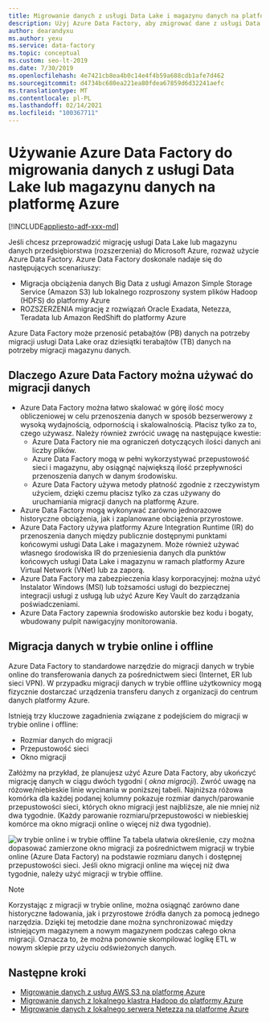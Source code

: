 ```yaml
---
title: Migrowanie danych z usługi Data Lake i magazynu danych na platformę Azure
description: Użyj Azure Data Factory, aby zmigrować dane z usługi Data Lake i magazynu danych na platformę Azure.
author: dearandyxu
ms.author: yexu
ms.service: data-factory
ms.topic: conceptual
ms.custom: seo-lt-2019
ms.date: 7/30/2019
ms.openlocfilehash: 4e7421cb8ea4b0c14e4f4b59a688cdb1afe7d462
ms.sourcegitcommit: d4734bc680ea221ea80fdea67859d6d32241aefc
ms.translationtype: MT
ms.contentlocale: pl-PL
ms.lasthandoff: 02/14/2021
ms.locfileid: "100367711"
---
```

# <a name="use-azure-data-factory-to-migrate-data-from-your-data-lake-or-data-warehouse-to-azure"></a>Używanie Azure Data Factory do migrowania danych z usługi Data Lake lub magazynu danych na platformę Azure

[!INCLUDE[appliesto-adf-xxx-md](includes/appliesto-adf-xxx-md.md)]

Jeśli chcesz przeprowadzić migrację usługi Data Lake lub magazynu danych przedsiębiorstwa (rozszerzenia) do Microsoft Azure, rozważ użycie Azure Data Factory. Azure Data Factory doskonale nadaje się do następujących scenariuszy:

- Migracja obciążenia danych Big Data z usługi Amazon Simple Storage Service (Amazon S3) lub lokalnego rozproszony system plików Hadoop (HDFS) do platformy Azure
- ROZSZERZENIA migrację z rozwiązań Oracle Exadata, Netezza, Teradata lub Amazon RedShift do platformy Azure

Azure Data Factory może przenosić petabajtów (PB) danych na potrzeby migracji usługi Data Lake oraz dziesiątki terabajtów (TB) danych na potrzeby migracji magazynu danych.

## <a name="why-azure-data-factory-can-be-used-for-data-migration"></a>Dlaczego Azure Data Factory można używać do migracji danych

- Azure Data Factory można łatwo skalować w górę ilość mocy obliczeniowej w celu przenoszenia danych w sposób bezserwerowy z wysoką wydajnością, odpornością i skalowalnością. Płacisz tylko za to, czego używasz. Należy również zwrócić uwagę na następujące kwestie: 
  - Azure Data Factory nie ma ograniczeń dotyczących ilości danych ani liczby plików.
  - Azure Data Factory mogą w pełni wykorzystywać przepustowość sieci i magazynu, aby osiągnąć największą ilość przepływności przenoszenia danych w danym środowisku.
  - Azure Data Factory używa metody płatność zgodnie z rzeczywistym użyciem, dzięki czemu płacisz tylko za czas używany do uruchamiania migracji danych na platformę Azure.  
- Azure Data Factory mogą wykonywać zarówno jednorazowe historyczne obciążenia, jak i zaplanowane obciążenia przyrostowe.
- Azure Data Factory używa platformy Azure Integration Runtime (IR) do przenoszenia danych między publicznie dostępnymi punktami końcowymi usługi Data Lake i magazynem. Może również używać własnego środowiska IR do przeniesienia danych dla punktów końcowych usługi Data Lake i magazynu w ramach platformy Azure Virtual Network (VNet) lub za zaporą.
- Azure Data Factory ma zabezpieczenia klasy korporacyjnej: można użyć Instalator Windows (MSI) lub tożsamości usługi do bezpiecznej integracji usługi z usługą lub użyć Azure Key Vault do zarządzania poświadczeniami.
- Azure Data Factory zapewnia środowisko autorskie bez kodu i bogaty, wbudowany pulpit nawigacyjny monitorowania.  

## <a name="online-vs-offline-data-migration"></a>Migracja danych w trybie online i offline

Azure Data Factory to standardowe narzędzie do migracji danych w trybie online do transferowania danych za pośrednictwem sieci (Internet, ER lub sieci VPN). W przypadku migracji danych w trybie offline użytkownicy mogą fizycznie dostarczać urządzenia transferu danych z organizacji do centrum danych platformy Azure.  

Istnieją trzy kluczowe zagadnienia związane z podejściem do migracji w trybie online i offline:  

- Rozmiar danych do migracji
- Przepustowość sieci
- Okno migracji

Załóżmy na przykład, że planujesz użyć Azure Data Factory, aby ukończyć migrację danych w ciągu dwóch tygodni ( *okna migracji*). Zwróć uwagę na różowe/niebieskie linie wycinania w poniższej tabeli. Najniższa różowa komórka dla każdej podanej kolumny pokazuje rozmiar danych/parowanie przepustowości sieci, których okno migracji jest najbliższe, ale nie mniej niż dwa tygodnie. (Każdy parowanie rozmiaru/przepustowości w niebieskiej komórce ma okno migracji online o więcej niż dwa tygodnie). 

![w trybie online i w trybie offline ](media/data-migration-guidance-overview/online-offline.png) Ta tabela ułatwia określenie, czy można dopasować zamierzone okno migracji za pośrednictwem migracji w trybie online (Azure Data Factory) na podstawie rozmiaru danych i dostępnej przepustowości sieci. Jeśli okno migracji online ma więcej niż dwa tygodnie, należy użyć migracji w trybie offline.

> [!NOTE]
> Korzystając z migracji w trybie online, można osiągnąć zarówno dane historyczne ładowania, jak i przyrostowe źródła danych za pomocą jednego narzędzia.  Dzięki tej metodzie dane można synchronizować między istniejącym magazynem a nowym magazynem podczas całego okna migracji. Oznacza to, że można ponownie skompilować logikę ETL w nowym sklepie przy użyciu odświeżonych danych.


## <a name="next-steps"></a>Następne kroki

- [Migrowanie danych z usług AWS S3 na platformę Azure](data-migration-guidance-s3-azure-storage.md)
- [Migrowanie danych z lokalnego klastra Hadoop do platformy Azure](data-migration-guidance-hdfs-azure-storage.md)
- [Migrowanie danych z lokalnego serwera Netezza na platformę Azure](data-migration-guidance-netezza-azure-sqldw.md)
